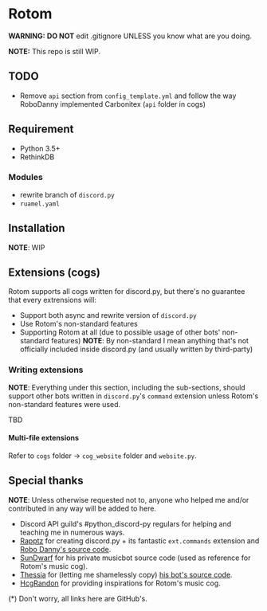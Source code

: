 # Rotom

**WARNING:** **DO NOT** edit .gitignore UNLESS you know what are you doing.

**NOTE:** This repo is still WIP.

## TODO

- Remove `api` section from `config_template.yml` and follow the way RoboDanny implemented Carbonitex (`api` folder in cogs)

## Requirement

- Python 3.5+
- RethinkDB

### Modules

- rewrite branch of `discord.py`
- `ruamel.yaml`

## Installation

**NOTE**: WIP

## Extensions (cogs)
Rotom supports all cogs written for discord.py, but there's no guarantee that every extrensions will:
- Support both async and rewrite version of `discord.py`
- Use Rotom's non-standard features
- Supporting Rotom at all (due to possible usage of other bots' non-standard features)
**NOTE**: By non-standard I mean anything that's not officially included inside discord.py (and usually written by third-party)

### Writing extensions
**NOTE**: Everything under this section, including the sub-sections, should support other bots written in `discord.py`'s `command` extension unless Rotom's non-standard features were used.

TBD
#### Multi-file extensions
Refer to `cogs` folder -> `cog_website` folder and `website.py`.

## Special thanks

**NOTE**: Unless otherwise requested not to, anyone who helped me and/or contributed in any way will be added to here.

- Discord API guild's #python_discord-py regulars for helping and teaching me in numerous ways.
- [Rapptz](https://github.com/Rapptz) for creating discord.py + its fantastic `ext.commands` extension and [Robo Danny's source code](https://github.com/Rapptz/RoboDanny).
- [SunDwarf](https://github.com/SunDwarf) for his private musicbot source code (used as reference for Rotom's music cog).
- [Thessia](https://github.com/Thessia) for (letting me shamelessly copy) [his bot's source code](https://github.com/Thessia/Liara).
- [HcgRandon](https://github.com/hcgrandon) for providing inspirations for Rotom's music cog.

(*) Don't worry, all links here are GitHub's.
